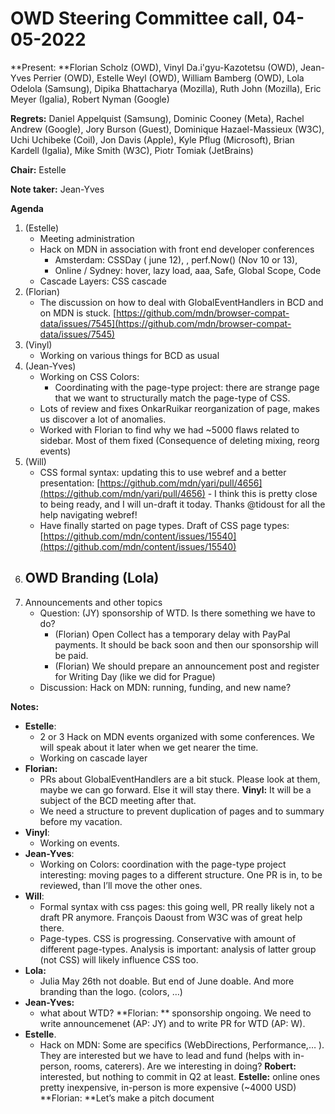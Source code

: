 # OWD Steering Committee call, 04-05-2022

**Present: **Florian Scholz (OWD), Vinyl Da.i'gyu-Kazotetsu (OWD), Jean-Yves Perrier (OWD), Estelle Weyl (OWD), William Bamberg (OWD), Lola Odelola (Samsung), Dipika Bhattacharya (Mozilla), Ruth John (Mozilla),  Eric Meyer (Igalia), Robert Nyman (Google)

**Regrets:** Daniel Appelquist (Samsung), Dominic Cooney (Meta), Rachel Andrew (Google), Jory Burson (Guest), Dominique Hazael-Massieux (W3C), Uchi Uchibeke (Coil), Jon Davis (Apple), Kyle Pflug (Microsoft), Brian Kardell (Igalia), Mike Smith (W3C), Piotr Tomiak (JetBrains)

**Chair:** Estelle

**Note taker:** Jean-Yves

**Agenda**

1. (Estelle)
    - Meeting administration
    - Hack on MDN in association with front end developer conferences
        - Amsterdam: CSSDay ( june 12), , perf.Now() (Nov 10 or 13),
        - Online / Sydney: hover, lazy load, aaa, Safe, Global Scope, Code
    - Cascade Layers: CSS cascade
2. (Florian)
    - The discussion on how to deal with GlobalEventHandlers in BCD and on MDN is stuck. [https://github.com/mdn/browser-compat-data/issues/7545](https://github.com/mdn/browser-compat-data/issues/7545)
3. (Vinyl)
    - Working on various things for BCD as usual
4. (Jean-Yves)
    - Working on CSS Colors:
        - Coordinating with the page-type project: there are strange page that we want to structurally match the page-type of CSS.
    - Lots of review and fixes OnkarRuikar reorganization of page, makes us discover a lot of anomalies.
    - Worked with Florian to find why we had ~5000 flaws related to sidebar. Most of them fixed (Consequence of deleting mixing, reorg events)
5. (Will)
    - CSS formal syntax: updating this to use webref and a better presentation: [https://github.com/mdn/yari/pull/4656](https://github.com/mdn/yari/pull/4656) - I think this is pretty close to being ready, and I will un-draft it today. Thanks @tidoust for all the help navigating webref!
    - Have finally started on page types. Draft of CSS page types: [https://github.com/mdn/content/issues/15540](https://github.com/mdn/content/issues/15540)
6. OWD Branding (Lola)
    -
7. Announcements and other topics
    - Question: (JY) sponsorship of WTD. Is there something we have to do?
        - (Florian) Open Collect has a temporary delay with PayPal payments. It should be back soon and then our sponsorship will be paid.
        - (Florian) We should prepare an announcement post and register for Writing Day (like we did for Prague)
    - Discussion: Hack on MDN: running, funding, and new name?

**Notes:**

* **Estelle**:
  * 2 or 3 Hack on MDN events organized with some conferences. We will speak about it later when we get nearer the time.
  * Working on cascade layer
* **Florian:**
  * PRs about GlobalEventHandlers are a bit stuck. Please look at them, maybe we can go forward. Else it will stay there. **Vinyl:** It will be a subject of the BCD meeting after that.
  * We need a structure to prevent duplication of pages and to summary before my vacation.
* **Vinyl**:
  * Working on events.
* **Jean-Yves**:
  * Working on Colors: coordination with the page-type project interesting: moving pages to a different structure. One PR is in, to be reviewed, than I’ll move the other ones.
* **Will**:
  * Formal syntax with css pages: this going well, PR really likely not a draft PR anymore. François Daoust from W3C was of great help there.
  * Page-types. CSS is progressing. Conservative with amount of different page-types. Analysis is important: analysis of latter group (not CSS) will likely influence CSS too.
* **Lola:**
  * Julia May 26th not doable. But end of June doable. And more branding than the logo. (colors, …)
* **Jean-Yves:**
  * what about WTD? **Florian: ** sponsorship ongoing. We need to write announcemenet (AP: JY) and to write PR for WTD (AP: W).
* **Estelle**.
  * Hack on MDN: Some are specifics (WebDirections, Performance,… ). They are interested but we have to lead and fund (helps with in-person, rooms, caterers). Are we interesting in doing? **Robert:** interested, but nothing to commit in Q2 at least. **Estelle:** online ones pretty inexpensive, in-person is more expensive (~4000 USD) **Florian: **Let’s make a pitch document
